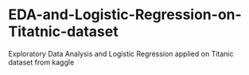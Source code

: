 # EDA-and-Logistic-Regression-on-Titatnic-dataset
Exploratory Data Analysis and Logistic Regression applied on Titanic dataset from kaggle
